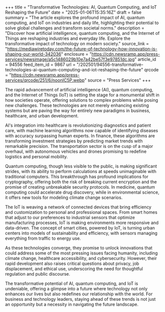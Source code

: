 +++
title = "Transformative Technologies: AI, Quantum Computing, and IoT Reshaping the Future"
date = "2025-01-06T15:35:16Z"
draft = false
summary = "The article explores the profound impact of AI, quantum computing, and IoT on industries and daily life, highlighting their potential to solve global challenges and transform societal norms."
description = "Discover how artificial intelligence, quantum computing, and the Internet of Things are reshaping industries and everyday life. Explore the transformative impact of technology on modern society."
source_link = "https://mediawiretoday.com/the-future-of-technology-how-innovation-is-shaping-our-world-342036"
enclosure = "https://cdn.newsramp.app/press-services/newsimage/a5c1486029b10e7a42be57f3e97851dc.jpg"
article_id = 94556
feed_item_id = 9867
url = "/202501/94556-transformative-technologies-ai-quantum-computing-and-iot-reshaping-the-future"
qrcode = "https://cdn.newsramp.app/press-services/qrcode/251/6/noonIC5P.webp"
source = "Press Services"
+++

<p>The rapid advancement of artificial intelligence (AI), quantum computing, and the Internet of Things (IoT) is setting the stage for a monumental shift in how societies operate, offering solutions to complex problems while posing new challenges. These technologies are not merely enhancing existing systems but are paving the way for entirely new paradigms in business, healthcare, and urban development.</p><p>AI's integration into healthcare is revolutionizing diagnostics and patient care, with machine learning algorithms now capable of identifying diseases with accuracy surpassing human experts. In finance, these algorithms are transforming investment strategies by predicting market trends with remarkable precision. The transportation sector is on the cusp of a major overhaul, with autonomous vehicles and drones promising to redefine logistics and personal mobility.</p><p>Quantum computing, though less visible to the public, is making significant strides, with its ability to perform calculations at speeds unimaginable with traditional computers. This breakthrough has profound implications for cryptography, offering both the risk of breaking current encryption and the promise of creating unbreakable security protocols. In medicine, quantum computing could accelerate drug discovery, while in environmental science, it offers new tools for modeling climate change scenarios.</p><p>The IoT is weaving a network of connected devices that bring efficiency and customization to personal and professional spaces. From smart homes that adjust to our preferences to industrial sensors that optimize manufacturing processes, IoT is making environments more responsive and data-driven. The concept of smart cities, powered by IoT, is turning urban centers into models of sustainability and efficiency, with sensors managing everything from traffic to energy use.</p><p>As these technologies converge, they promise to unlock innovations that could address some of the most pressing issues facing humanity, including climate change, healthcare accessibility, and cybersecurity. However, their rapid development also raises critical questions about privacy, job displacement, and ethical use, underscoring the need for thoughtful regulation and public discourse.</p><p>The transformative potential of AI, quantum computing, and IoT is undeniable, offering a glimpse into a future where technology not only enhances our lives but also redefines our relationship with the world. For business and technology leaders, staying ahead of these trends is not just an opportunity but a necessity in navigating the future landscape.</p>